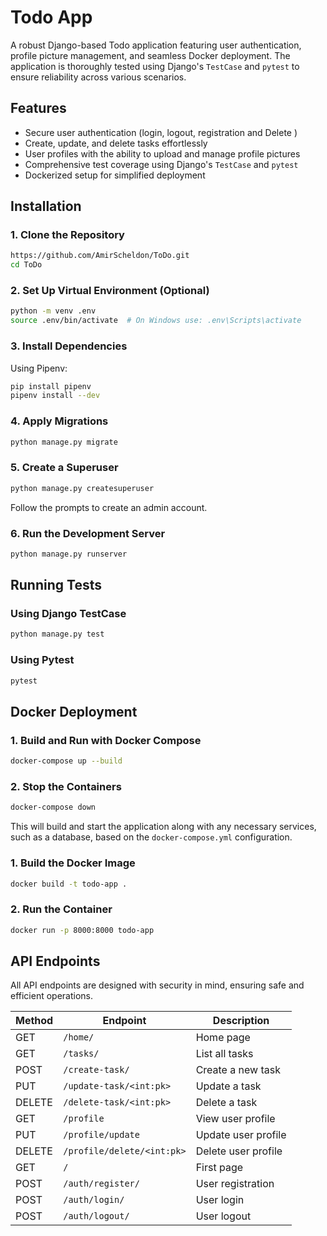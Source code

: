 # Todo App

A robust Django-based Todo application featuring user authentication, profile picture management, and seamless Docker deployment. The application is thoroughly tested using Django's `TestCase` and `pytest` to ensure reliability across various scenarios.

## Features

- Secure user authentication (login, logout, registration and Delete )
- Create, update, and delete tasks effortlessly
- User profiles with the ability to upload and manage profile pictures
- Comprehensive test coverage using Django's `TestCase` and `pytest`
- Dockerized setup for simplified deployment

## Installation

### 1. Clone the Repository

```sh
https://github.com/AmirScheldon/ToDo.git
cd ToDo
```

### 2. Set Up Virtual Environment (Optional)

```sh
python -m venv .env
source .env/bin/activate  # On Windows use: .env\Scripts\activate
```

### 3. Install Dependencies

Using Pipenv:

```sh
pip install pipenv
pipenv install --dev
```

### 4. Apply Migrations

```sh
python manage.py migrate
```

### 5. Create a Superuser

```sh
python manage.py createsuperuser
```

Follow the prompts to create an admin account.

### 6. Run the Development Server

```sh
python manage.py runserver
```

## Running Tests

### Using Django TestCase

```sh
python manage.py test
```

### Using Pytest

```sh
pytest
```

## Docker Deployment

### 1. Build and Run with Docker Compose

```sh
docker-compose up --build
```

### 2. Stop the Containers

```sh
docker-compose down
```

This will build and start the application along with any necessary services, such as a database, based on the `docker-compose.yml` configuration.

### 1. Build the Docker Image

```sh
docker build -t todo-app .
```

### 2. Run the Container

```sh
docker run -p 8000:8000 todo-app
```

## API Endpoints

All API endpoints are designed with security in mind, ensuring safe and efficient operations.

| Method | Endpoint                   | Description         |
| ------ | -------------------------- | ------------------- |
| GET    | `/home/`                   | Home page           |
| GET    | `/tasks/`                  | List all tasks      |
| POST   | `/create-task/`            | Create a new task   |
| PUT    | `/update-task/<int:pk>`    | Update a task       |
| DELETE | `/delete-task/<int:pk>`    | Delete a task       |
| GET    | `/profile`                 | View user profile   |
| PUT    | `/profile/update`          | Update user profile |
| DELETE | `/profile/delete/<int:pk>` | Delete user profile |
| GET    | `/`                        | First page          |
| POST   | `/auth/register/`          | User registration   |
| POST   | `/auth/login/`             | User login          |
| POST   | `/auth/logout/`            | User logout         |

